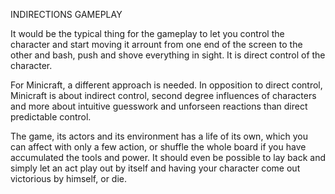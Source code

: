 
INDIRECTIONS GAMEPLAY

It would be the typical thing for the gameplay to let you control the character and start moving it arrount from one end of the screen to the other and bash, push and shove everything in sight. It is direct control of the character.

For Minicraft, a different approach is needed. In opposition to direct control, Minicraft is about indirect control, second degree influences of characters and more about intuitive guesswork and unforseen reactions than direct predictable control.

The game, its actors and its environment has a life of its own, which you can affect with only a few action, or shuffle the whole board if you have accumulated the tools and power. It should even be possible to lay back and simply let an act play out by itself and having your character come out victorious by himself, or die.





